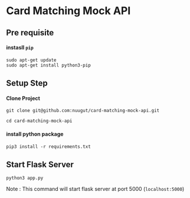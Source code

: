 # Card Matching Mock API

## Pre requisite
#### instasll `pip`
```
sudo apt-get update
sudo apt-get install python3-pip
```

## Setup Step
#### Clone Project
```
git clone git@github.com:nuugut/card-matching-mock-api.git

cd card-matching-mock-api
```
#### install python package
```
pip3 install -r requirements.txt
```

## Start Flask Server
```
python3 app.py
```
Note : This command will start flask server at port 5000 (`localhost:5000`)